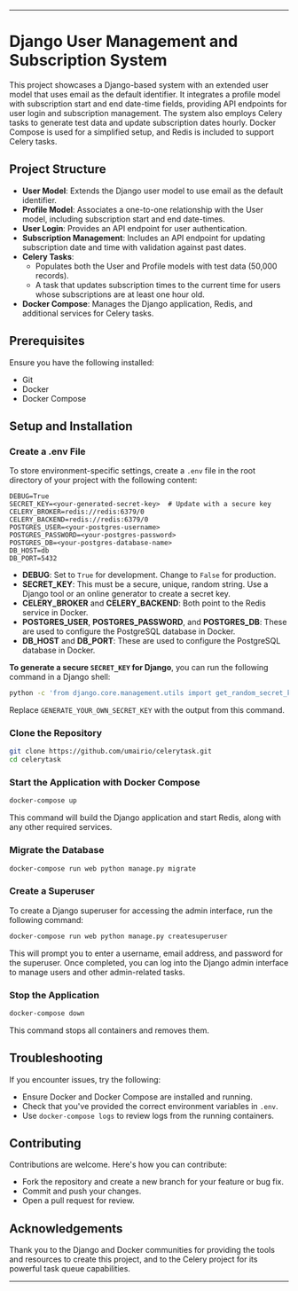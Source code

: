 
---

# Django User Management and Subscription System

This project showcases a Django-based system with an extended user model that uses email as the default identifier. It integrates a profile model with subscription start and end date-time fields, providing API endpoints for user login and subscription management. The system also employs Celery tasks to generate test data and update subscription dates hourly. Docker Compose is used for a simplified setup, and Redis is included to support Celery tasks.

## Project Structure
- **User Model**: Extends the Django user model to use email as the default identifier.
- **Profile Model**: Associates a one-to-one relationship with the User model, including subscription start and end date-times.
- **User Login**: Provides an API endpoint for user authentication.
- **Subscription Management**: Includes an API endpoint for updating subscription date and time with validation against past dates.
- **Celery Tasks**:
  - Populates both the User and Profile models with test data (50,000 records).
  - A task that updates subscription times to the current time for users whose subscriptions are at least one hour old.
- **Docker Compose**: Manages the Django application, Redis, and additional services for Celery tasks.

## Prerequisites
Ensure you have the following installed:
- Git
- Docker
- Docker Compose

## Setup and Installation
### Create a .env File
To store environment-specific settings, create a `.env` file in the root directory of your project with the following content:

```env
DEBUG=True
SECRET_KEY=<your-generated-secret-key>  # Update with a secure key
CELERY_BROKER=redis://redis:6379/0
CELERY_BACKEND=redis://redis:6379/0
POSTGRES_USER=<your-postgres-username>
POSTGRES_PASSWORD=<your-postgres-password>
POSTGRES_DB=<your-postgres-database-name>
DB_HOST=db
DB_PORT=5432
```

- **DEBUG**: Set to `True` for development. Change to `False` for production.
- **SECRET_KEY**: This must be a secure, unique, random string. Use a Django tool or an online generator to create a secret key.
- **CELERY_BROKER** and **CELERY_BACKEND**: Both point to the Redis service in Docker.
- **POSTGRES_USER**, **POSTGRES_PASSWORD**, and **POSTGRES_DB**: These are used to configure the PostgreSQL database in Docker.
- **DB_HOST** and **DB_PORT**: These are used to configure the PostgreSQL database in Docker.

**To generate a secure `SECRET_KEY` for Django**, you can run the following command in a Django shell:
```bash
python -c 'from django.core.management.utils import get_random_secret_key; print(get_random_secret_key())'
```
Replace `GENERATE_YOUR_OWN_SECRET_KEY` with the output from this command.

### Clone the Repository
```bash
git clone https://github.com/umairio/celerytask.git
cd celerytask
```

### Start the Application with Docker Compose
```bash
docker-compose up
```

This command will build the Django application and start Redis, along with any other required services.

### Migrate the Database
```bash
docker-compose run web python manage.py migrate
```

### Create a Superuser
To create a Django superuser for accessing the admin interface, run the following command:

```bash
docker-compose run web python manage.py createsuperuser
```

This will prompt you to enter a username, email address, and password for the superuser. Once completed, you can log into the Django admin interface to manage users and other admin-related tasks.

### Stop the Application
```bash
docker-compose down
```

This command stops all containers and removes them.

## Troubleshooting
If you encounter issues, try the following:
- Ensure Docker and Docker Compose are installed and running.
- Check that you've provided the correct environment variables in `.env`.
- Use `docker-compose logs` to review logs from the running containers.

## Contributing
Contributions are welcome. Here's how you can contribute:
- Fork the repository and create a new branch for your feature or bug fix.
- Commit and push your changes.
- Open a pull request for review.

## Acknowledgements
Thank you to the Django and Docker communities for providing the tools and resources to create this project, and to the Celery project for its powerful task queue capabilities.

---
